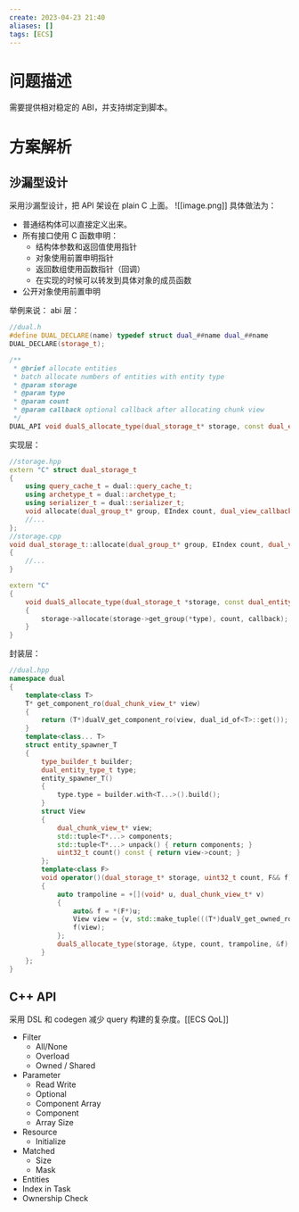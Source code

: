 ```yaml
---
create: 2023-04-23 21:40
aliases: []
tags: [ECS]
---
```

# 问题描述
需要提供相对稳定的 ABI，并支持绑定到脚本。
# 方案解析
## 沙漏型设计
采用沙漏型设计，把 API 架设在 plain C 上面。
![[image.png]]
具体做法为：

- 普通结构体可以直接定义出来。
- 所有接口使用 C 函数申明：
   - 结构体参数和返回值使用指针
   - 对象使用前置申明指针
   - 返回数组使用函数指针（回调）
   - 在实现的时候可以转发到具体对象的成员函数
- 公开对象使用前置申明

举例来说：
abi 层：
```cpp
//dual.h
#define DUAL_DECLARE(name) typedef struct dual_##name dual_##name
DUAL_DECLARE(storage_t);

/**
 * @brief allocate entities
 * batch allocate numbers of entities with entity type
 * @param storage 
 * @param type 
 * @param count 
 * @param callback optional callback after allocating chunk view
 */
DUAL_API void dualS_allocate_type(dual_storage_t* storage, const dual_entity_type_t* type, EIndex count, dual_view_callback_t callback);
```
实现层：
```cpp
//storage.hpp
extern "C" struct dual_storage_t
{
    using query_cache_t = dual::query_cache_t;
    using archetype_t = dual::archetype_t;
    using serializer_t = dual::serializer_t;
    void allocate(dual_group_t* group, EIndex count, dual_view_callback_t callback);
    //...
};
//storage.cpp
void dual_storage_t::allocate(dual_group_t* group, EIndex count, dual_view_callback_t callback)
{
    //...
}

extern "C"
{
    void dualS_allocate_type(dual_storage_t *storage, const dual_entity_type_t *type, EIndex count, dual_view_callback_t callback)
    {
        storage->allocate(storage->get_group(*type), count, callback);
    }
}
```
封装层：
```cpp
//dual.hpp
namespace dual
{
	template<class T>
    T* get_component_ro(dual_chunk_view_t* view)
    {
        return (T*)dualV_get_component_ro(view, dual_id_of<T>::get());
    }
    template<class... T>
	struct entity_spawner_T
	{
	    type_builder_t builder;
	    dual_entity_type_t type;
	    entity_spawner_T()
	    {
	        type.type = builder.with<T...>().build();
	    }
	    struct View
	    {
	        dual_chunk_view_t* view;
	        std::tuple<T*...> components;
	        std::tuple<T*...> unpack() { return components; }
	        uint32_t count() const { return view->count; }
	    };
	    template<class F>
	    void operator()(dual_storage_t* storage, uint32_t count, F&& f)
	    {
	        auto trampoline = +[](void* u, dual_chunk_view_t* v)
	        {
	            auto& f = *(F*)u;
	            View view = {v, std::make_tuple(((T*)dualV_get_owned_ro(v, dual_id_of<T>::get()))...)};
	            f(view);
	        };
	        dualS_allocate_type(storage, &type, count, trampoline, &f);
	    }
	};
}
```
## C++ API
采用 DSL 和 codegen 减少 query 构建的复杂度。[[ECS QoL]]

- Filter
   - All/None
   - Overload
   - Owned / Shared
- Parameter
   - Read Write
   - Optional
   - Component Array
   - Component
   - Array Size
- Resource
   - Initialize
- Matched
   - Size
   - Mask
- Entities
- Index in Task
- Ownership Check
